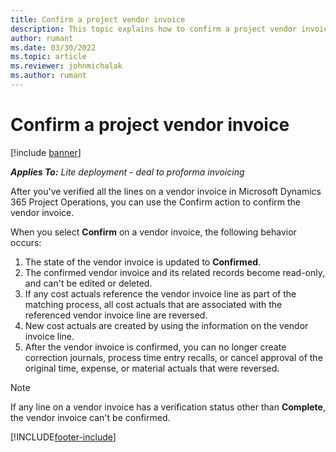 ```yaml
---
title: Confirm a project vendor invoice
description: This topic explains how to confirm a project vendor invoice in Microsoft Dynamics 365 Project Operations and the financial impact of confirming a project vendor invoice.
author: rumant
ms.date: 03/30/2022
ms.topic: article
ms.reviewer: johnmichalak
ms.author: rumant
---
```


# Confirm a project vendor invoice

[!include [banner](../../includes/dataverse-preview.md)]

_**Applies To:** Lite deployment - deal to proforma invoicing_

After you've verified all the lines on a vendor invoice in Microsoft Dynamics 365 Project Operations, you can use the Confirm action to confirm the vendor invoice.

When you select **Confirm** on a vendor invoice, the following behavior occurs:

1. The state of the vendor invoice is updated to **Confirmed**.
2. The confirmed vendor invoice and its related records become read-only, and can't be edited or deleted.
3. If any cost actuals reference the vendor invoice line as part of the matching process, all cost actuals that are associated with the referenced vendor invoice line are reversed.
4. New cost actuals are created by using the information on the vendor invoice line.
5. After the vendor invoice is confirmed, you can no longer create correction journals, process time entry recalls, or cancel approval of the original time, expense, or material actuals that were reversed.

> [!NOTE]
> If any line on a vendor invoice has a verification status other than **Complete**, the vendor invoice can't be confirmed.

[!INCLUDE[footer-include](../../includes/footer-banner.md)]
